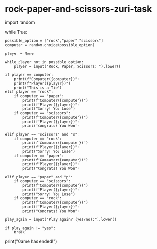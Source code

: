 # rock-paper-and-scissors-zuri-task
import random

while True:

    possible_option = ["rock","paper","scissors"]
    computer = random.choice(possible_option)

    player = None

    while player not in possible_option:
        player = input("Rock, Paper, Scissors: ").lower()

    if player == computer:
        print(f"Computer({computer})")
        print(f"Player({player})")
        print("This is a Tie")
    elif player == "rock":
        if computer == "paper":
            print(f"Computer({computer})")
            print(f"Player({player})")
            print("Sorry! You Lose")
        if computer == "scissors":
            print(f"Computer({computer})")
            print(f"Player({player})")
            print("Congrats! You Won")

    elif player == "scissors" and "s":
        if computer == "rock":
            print(f"Computer({computer})")
            print(f"Player({player})")
            print("Sorry! You Lose")
        if computer == "paper":
            print(f"Computer({computer})")
            print(f"Player({player})")
            print("Congrats! You Won")

    elif player == "paper" and "p":
        if computer == "scissors":
            print(f"Computer({computer})")
            print(f"Player({player})")
            print("Sorry! You Lose")
        if computer == "rock":
            print(f"Computer({computer})")
            print(f"Player({player})")
            print("Congrats! You Won")

    play_again = input("Play again? (yes/no):").lower()

    if play_again != "yes":
        break

print("Game has ended!")
